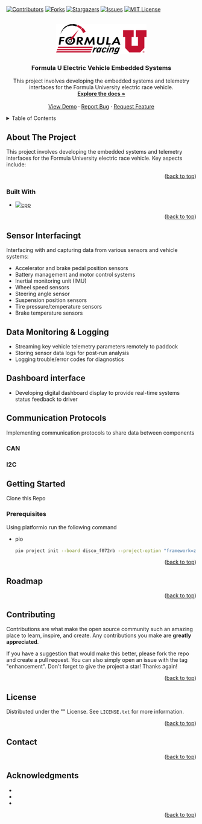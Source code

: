 <!-- Improved compatibility of back to top link: See: https://github.com/othneildrew/Best-README-Template/pull/73 -->
<a name="readme-top"></a>
<!--
*** Thanks for checking out the Best-README-Template. If you have a suggestion
*** that would make this better, please fork the repo and create a pull request
*** or simply open an issue with the tag "enhancement".
*** Don't forget to give the project a star!
*** Thanks again! Now go create something AMAZING! :D
-->

<!--  -->

<!-- PROJECT SHIELDS -->
<!--
*** I'm using markdown "reference style" links for readability.
*** Reference links are enclosed in brackets [ ] instead of parentheses ( ).
*** See the bottom of this document for the declaration of the reference variables
*** for contributors-url, forks-url, etc. This is an optional, concise syntax you may use.
*** https://www.markdownguide.org/basic-syntax/#reference-style-links
-->
[![Contributors][contributors-shield]][contributors-url]
[![Forks][forks-shield]][forks-url]
[![Stargazers][stars-shield]][stars-url]
[![Issues][issues-shield]][issues-url]
[![MIT License][license-shield]][license-url]



<!-- PROJECT LOGO -->
<br />
<div align="center">
  <a href="https://github.com/uofu-emb/FormulaU23.git">
    <img src="logo.png" alt="Logo" width="240" height="80">
  </a>

<h3 align="center">Formula U Electric Vehicle Embedded Systems</h3>

  <p align="center">
    This project involves developing the embedded systems and telemetry interfaces for the Formula University electric race vehicle.
    <br />
    <a href="https://github.com/uofu-emb/FormulaU23"><strong>Explore the docs »</strong></a>
    <br />
    <br />
    <a href="https://github.com/uofu-emb/FormulaU23">View Demo</a>
    ·
    <a href="https://github.com/uofu-emb/FormulaU23/issues">Report Bug</a>
    ·
    <a href="https://github.com/uofu-emb/FormulaU23/issues">Request Feature</a>
  </p>
</div>



<!-- TABLE OF CONTENTS -->
<details>
  <summary>Table of Contents</summary>
  <ol>
    <li>
      <a href="#about-the-project">About The Project</a>
      <ul>
        <li><a href="#built-with">Built With</a></li>
      </ul>
    </li>
    <li>
      <a href="#about-the-project">Sensor Interfacingt</a>
    </li>
    <li>
      <a href="#about-the-project">Data Monitoring & Logging</a>
    </li>
    <li>
      <a href="#about-the-project">Dashboard Interface</a>
    </li>
    <li>
      <a href="#about-the-project">Communication Protocols</a>
      <ul>
        <li><a href="#prerequisites">CAN</a></li>
        <li><a href="#installation">I2C</a></li>
      </ul>
    </li>
    <li>
      <a href="#getting-started">Getting Started</a>
      <ul>
        <li><a href="#prerequisites">Prerequisites</a></li>
        <li><a href="#installation">Installation</a></li>
      </ul>
    </li>
    <li><a href="#usage">Usage</a></li>
    <li><a href="#roadmap">Roadmap</a></li>
    <li><a href="#contributing">Contributing</a></li>
    <li><a href="#license">License</a></li>
    <li><a href="#contact">Contact</a></li>
    <li><a href="#acknowledgments">Acknowledgments</a></li>
  </ol>
</details>



<!-- ABOUT THE PROJECT -->
## About The Project

This project involves developing the embedded systems and telemetry interfaces for the Formula University electric race vehicle. Key aspects include:
<p align="right">(<a href="#readme-top">back to top</a>)</p>



### Built With

* [![cpp][cpp-shield]][cpp-url]


<p align="right">(<a href="#readme-top">back to top</a>)</p>


<!-- SENSOR -->
## Sensor Interfacingt

Interfacing with and capturing data from various sensors and vehicle systems:

* Accelerator and brake pedal position sensors
* Battery management and motor control systems
* Inertial monitoring unit (IMU)
* Wheel speed sensors
* Steering angle sensor
* Suspension position sensors
* Tire pressure/temperature sensors
* Brake temperature sensors

<!-- DATA LOGGING -->
## Data Monitoring & Logging

* Streaming key vehicle telemetry parameters remotely to paddock
* Storing sensor data logs for post-run analysis
* Logging trouble/error codes for diagnostics

<!-- DASHBOARD -->
## Dashboard interface

* Developing digital dashboard display to provide real-time systems status feedback to driver

<!-- COMMUNICATION PROTOCOLS -->
## Communication Protocols
Implementing communication protocols to share data between components

### CAN



### I2C


<!-- GETTING STARTED -->
## Getting Started

Clone this Repo

### Prerequisites

Using platformio run the following command
* pio
  ```sh
  pio project init --board disco_f072rb --project-option "framework=zephyr"
  ```


<p align="right">(<a href="#readme-top">back to top</a>)</p>



<!-- USAGE EXAMPLES 
## Usage

Use this space to show useful examples of how a project can be used. Additional screenshots, code examples and demos work well in this space. You may also link to more resources.

_For more examples, please refer to the [Documentation](https://example.com)_

<p align="right">(<a href="#readme-top">back to top</a>)</p> -->



<!-- ROADMAP -->
## Roadmap



<p align="right">(<a href="#readme-top">back to top</a>)</p>



<!-- CONTRIBUTING -->
## Contributing

Contributions are what make the open source community such an amazing place to learn, inspire, and create. Any contributions you make are **greatly appreciated**.

If you have a suggestion that would make this better, please fork the repo and create a pull request. You can also simply open an issue with the tag "enhancement".
Don't forget to give the project a star! Thanks again!

<p align="right">(<a href="#readme-top">back to top</a>)</p>



<!-- LICENSE -->
## License

Distributed under the "" License. See `LICENSE.txt` for more information.

<p align="right">(<a href="#readme-top">back to top</a>)</p>



<!-- CONTACT -->
## Contact


<p align="right">(<a href="#readme-top">back to top</a>)</p>

<!-- ACKNOWLEDGMENTS -->
## Acknowledgments

* []()
* []()
* []()

<p align="right">(<a href="#readme-top">back to top</a>)</p>



<!-- MARKDOWN LINKS & IMAGES -->
<!-- https://www.markdownguide.org/basic-syntax/#reference-style-links -->
[contributors-shield]: https://img.shields.io/github/contributors/uofu-emb/FormulaU23.svg?style=for-the-badge
[contributors-url]: https://github.com/uofu-emb/FormulaU23/graphs/contributors
[forks-shield]: https://img.shields.io/github/forks/uofu-emb/FormulaU23.svg?style=for-the-badge
[forks-url]: https://github.com/uofu-emb/FormulaU23/network/members
[stars-shield]: https://img.shields.io/github/stars/uofu-emb/FormulaU23.svg?style=for-the-badge
[stars-url]: https://github.com/uofu-emb/FormulaU23/stargazers
[issues-shield]: https://img.shields.io/github/issues/uofu-emb/FormulaU23.svg?style=for-the-badge
[issues-url]: https://github.com/uofu-emb/FormulaU23/issues
[license-shield]: https://img.shields.io/github/license/uofu-emb/FormulaU23.svg?style=for-the-badge
[license-url]: https://github.com/uofu-emb/FormulaU23/blob/master/LICENSE.txt
[linkedin-shield]: https://img.shields.io/badge/-LinkedIn-black.svg?style=for-the-badge&logo=linkedin&colorB=555
[linkedin-url]: https://linkedin.com/in/linkedin_username
[product-screenshot]: images/screenshot.png
[cpp-shield]: https://img.shields.io/badge/-c++-black?logo=c%2B%2B&style=social
[cpp-url]: https://cplusplus.com/
[React.js]: https://img.shields.io/badge/React-20232A?style=for-the-badge&logo=react&logoColor=61DAFB
[React-url]: https://reactjs.org/
[Vue.js]: https://img.shields.io/badge/Vue.js-35495E?style=for-the-badge&logo=vuedotjs&logoColor=4FC08D
[Vue-url]: https://vuejs.org/
[Angular.io]: https://img.shields.io/badge/Angular-DD0031?style=for-the-badge&logo=angular&logoColor=white
[Angular-url]: https://angular.io/
[Svelte.dev]: https://img.shields.io/badge/Svelte-4A4A55?style=for-the-badge&logo=svelte&logoColor=FF3E00
[Svelte-url]: https://svelte.dev/
[Laravel.com]: https://img.shields.io/badge/Laravel-FF2D20?style=for-the-badge&logo=laravel&logoColor=white
[Laravel-url]: https://laravel.com
[Bootstrap.com]: https://img.shields.io/badge/Bootstrap-563D7C?style=for-the-badge&logo=bootstrap&logoColor=white
[Bootstrap-url]: https://getbootstrap.com
[JQuery.com]: https://img.shields.io/badge/jQuery-0769AD?style=for-the-badge&logo=jquery&logoColor=white
[JQuery-url]: https://jquery.com 

